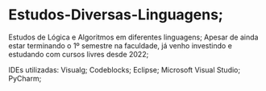 # Estudos-Diversas-Linguagens;
 Estudos de Lógica e Algoritmos em diferentes linguagens;
 Apesar de ainda estar terminando o 1º semestre na faculdade, já venho investindo e estudando com cursos livres desde 2022;

 IDEs utilizadas: Visualg; Codeblocks; Eclipse; Microsoft Visual Studio; PyCharm;
